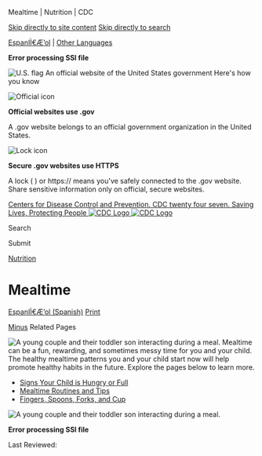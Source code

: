 





















Mealtime \| Nutrition \| CDC
 










 






 











 




[Skip directly to site content](#content)
[Skip directly to search](#headerSearch)


[EspanIÌ€Æ’ol](/spanish/) \| 
[Other Languages](https://wwwn.cdc.gov/pubs/other-languages/)

**Error processing SSI file**  



![U.S. flag](/TemplatePackage/4.0/assets/imgs/uswds/us_flag_small.png)
An official website of the United States government Here's how you know 



![Official icon](/TemplatePackage/4.0/assets/imgs/uswds/icon-dot-gov.svg)



**Official websites use .gov**


A .gov website belongs to an official government organization in the United States.







![Lock icon](/TemplatePackage/4.0/assets/imgs/uswds/icon-https.svg)



**Secure .gov websites use HTTPS**


A lock (  ) or https:// means you've safely connected to the .gov website. Share sensitive information only on official, secure websites.








 



[Centers for Disease Control and Prevention. CDC twenty four seven. Saving Lives, Protecting People
![CDC Logo](/TemplatePackage/4.0/assets/imgs/logo/logo-notext.svg)
![CDC Logo](/TemplatePackage/4.0/assets/imgs/logo/logo-notext.svg)](https://www.cdc.gov/)





Search









Submit


















 [Nutrition](/nutrition/php/about/index.html)










 











Mealtime
========

 
[EspanIÌ€Æ’ol (Spanish)](/nutrition/infantandtoddlernutrition/mealtime/index-es.html) [Print](#print)



[Minus](#collapse_25936627fc3d544f8)
Related Pages




![A young couple and their toddler son interacting during a meal.](/nutrition/infantandtoddlernutrition/images/mealtime.jpg?_=77929 "mealtime")
Mealtime can be a fun, rewarding, and sometimes messy time for you and your child. The healthy mealtime patterns you and your child start now will help promote healthy habits in the future. Explore the pages below to learn more.


* [Signs Your Child is Hungry or Full](/nutrition/infantandtoddlernutrition/mealtime/signs-your-child-is-hungry-or-full.html)
* [Mealtime Routines and Tips](/nutrition/infantandtoddlernutrition/mealtime/mealtime-routines-and-tips.html)
* [Fingers, Spoons, Forks, and Cup](/nutrition/infantandtoddlernutrition/mealtime/fingers-spoons-forks-cups.html)


![A young couple and their toddler son interacting during a meal.](/nutrition/infantandtoddlernutrition/images/mealtime.jpg?_=77929)





**Error processing SSI file**  






 Last Reviewed: